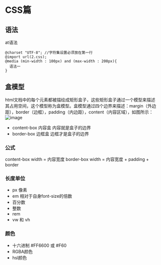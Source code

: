 # CSS篇

## 语法  
at语法

```
@charset "UTF-8"; //字符集设置必须放在第一行
@import url(2.css);
@media (min-width : 100px) and (max-width : 200px){
  语法一
}
```
## 盒模型  

html文档中的每个元素都被描绘成矩形盒子，这些矩形盒子通过一个模型来描述其占用空间，这个模型称为盒模型。盒模型通过四个边界来描述：margin（外边距），border（边框），padding（内边距），content（内容区域），如图所示：
![image](https://user-images.githubusercontent.com/26460242/123813038-273a0d80-d927-11eb-9193-a77ec35237e0.png)

* content-box 内容盒
  内容就是盒子的边界
* border-box 边框盒
  边框才是盒子的边界
 
 ### 公式
 content-box width = 内容宽度
 border-box width = 内容宽度 + padding + border
 
 ### 长度单位
 * px 像素
 * em 相对于自身font-size的倍数
 * 百分数
 * 整数
 * rem
 * vw 和 vh
 
 ### 颜色
 * 十六进制 #FF6600 或 #F60
 * RGBA颜色 
 * hsl颜色
 
 
 
 
 

